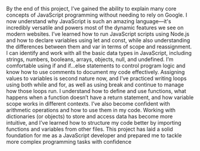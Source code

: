 By the end of this project, I’ve gained the ability to explain many core concepts of JavaScript programming without needing to rely on Google. I now understand why JavaScript is such an amazing language—it's incredibly versatile and powers most of the dynamic features we see on modern websites. I’ve learned how to run JavaScript scripts using Node.js and how to declare variables using let and const, while also understanding the differences between them and var in terms of scope and reassignment. I can identify and work with all the basic data types in JavaScript, including strings, numbers, booleans, arrays, objects, null, and undefined. I’m comfortable using if and if...else statements to control program logic and know how to use comments to document my code effectively. Assigning values to variables is second nature now, and I’ve practiced writing loops using both while and for, as well as using break and continue to manage how those loops run. I understand how to define and use functions, what happens when a function doesn’t have a return statement, and how variable scope works in different contexts. I’ve also become confident with arithmetic operations and how to use them in my code. Working with dictionaries (or objects) to store and access data has become more intuitive, and I’ve learned how to structure my code better by importing functions and variables from other files. This project has laid a solid foundation for me as a JavaScript developer and prepared me to tackle more complex programming tasks with confidence
